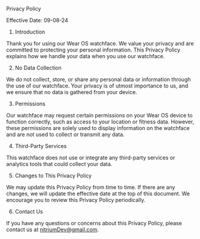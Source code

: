 Privacy Policy

Effective Date: 09-08-24

1. Introduction

Thank you for using our Wear OS watchface. We value your privacy and are committed to protecting your personal information. This Privacy Policy explains how we handle your data when you use our watchface.

2. No Data Collection

We do not collect, store, or share any personal data or information through the use of our watchface. Your privacy is of utmost importance to us, and we ensure that no data is gathered from your device.

3. Permissions

Our watchface may request certain permissions on your Wear OS device to function correctly, such as access to your location or fitness data. However, these permissions are solely used to display information on the watchface and are not used to collect or transmit any data.

4. Third-Party Services

This watchface does not use or integrate any third-party services or analytics tools that could collect your data.

5. Changes to This Privacy Policy

We may update this Privacy Policy from time to time. If there are any changes, we will update the effective date at the top of this document. We encourage you to review this Privacy Policy periodically.

6. Contact Us

If you have any questions or concerns about this Privacy Policy, please contact us at nitriumDev@gmail.com.
